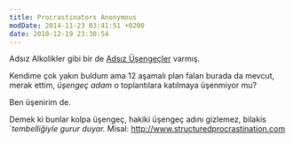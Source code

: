 ```yaml
---
title: Procrastinators Anonymous 
modDate: 2014-11-23 03:41:51 +0200
date: 2010-12-19 23:30:54
---
```


Adsız Alkolikler gibi bir de [Adsız Üşengeçler](http://procrastinators-anonymous.org/) varmış.

Kendime çok yakın buldum ama 12 aşamalı plan falan burada da mevcut,
merak ettim, *üşengeç adam* o toplantılara katılmaya üşenmiyor mu?

Ben üşenirim de.

Demek ki bunlar kolpa üşengeç, hakiki üşengeç adını gizlemez, bilakis
`*tembelliğiyle gurur
duyar.* Misal: http://www.structuredprocrastination.com

